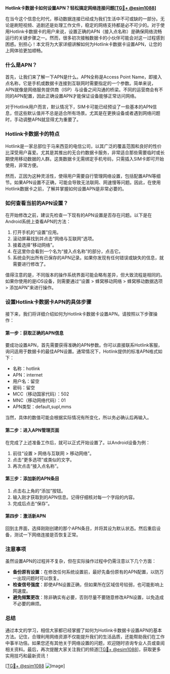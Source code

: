 **Hotlink卡数据卡如何设置APN？轻松搞定网络连接问题[[TG💪+ @esim1088](https://t.me/s/esim1088)]**

在当今这个信息化时代，移动数据连接已经成为我们生活中不可或缺的一部分。无论是刷短视频、追剧还是处理工作文件，稳定的网络支持都是必不可少的。对于使用Hotlink卡数据卡的用户来说，设置正确的APN（接入点名称）是确保网络流畅运行的关键步骤之一。然而，很多初次接触数据卡的小伙伴可能会对这一过程感到困惑。别担心！本文将为大家详细讲解如何为Hotlink卡数据卡设置APN，让您的上网体验更加顺畅。

### 什么是APN？

首先，让我们来了解一下APN是什么。APN全称是Access Point Name，即接入点名称，它是手机或数据卡连接到互联网时需要指定的一个参数。简单来说，APN就像是网络服务提供商（ISP）与设备之间沟通的桥梁。不同的运营商会有不同的APN配置，因此正确设置APN才能保证设备能够正常访问网络。

对于Hotlink用户而言，默认情况下，SIM卡可能已经预设了一些基本的APN信息，但这些默认值并不总是适合所有场景。尤其是在更换设备或者遇到网络问题时，手动调整APN就显得尤为重要了。

### Hotlink卡数据卡的特点

Hotlink是一家总部位于马来西亚的电信公司，以其广泛的覆盖范围和良好的性价比深受用户喜爱。尤其是其推出的无合约数据卡服务，非常适合那些需要临时或长期使用移动数据的人群。这类数据卡无需绑定手机号码，只需插入SIM卡即可开始使用，非常方便。

然而，正因为这种灵活性，使得用户需要自行管理网络设置，包括配置APN等细节。如果APN设置不正确，可能会导致无法联网、网速慢等问题。因此，在使用Hotlink数据卡之前，了解并掌握如何设置APN是非常必要的。

### 如何查看当前的APN设置？

在开始修改之前，建议先检查一下现有的APN设置是否存在问题。以下是在Android系统上查看APN的方法：

1. 打开手机的“设置”应用。
2. 滚动屏幕找到并点击“网络与互联网”选项。
3. 接着选择“移动网络”。
4. 在这里你会看到一个名为“接入点名称”的部分，点击它。
5. 系统会列出所有已保存的APN记录。如果你发现有任何错误或缺失的信息，就需要进行修改了。

值得注意的是，不同版本的操作系统界面可能会略有差异，但大致流程是相同的。如果你使用的是iOS设备，则需要通过“设置 > 蜂窝移动网络 > 蜂窝移动数据选项 > 添加APN”来进行操作。

### 设置Hotlink卡数据卡APN的具体步骤

接下来，我们将详细介绍如何为Hotlink卡数据卡设置APN。请按照以下步骤操作：

#### 第一步：获取正确的APN信息
要成功设置APN，首先需要获得准确的APN参数。你可以直接联系Hotlink客服，询问适用于数据卡的最佳APN设置。通常情况下，Hotlink提供的标准APN格式如下：
- 名称：hotlink
- APN：internet
- 用户名：留空
- 密码：留空
- MCC（移动国家代码）：502
- MNC（移动网络代码）：01
- APN类型：default,supl,mms

当然，具体的数值可能会根据实际情况有所变化，所以务必确认后再输入。

#### 第二步：进入APN管理页面
在完成了上述准备工作后，就可以正式开始设置了。以Android设备为例：

1. 前往“设置 > 网络与互联网 > 移动网络”。
2. 点击“更多选项”或类似的文字。
3. 再次点击“接入点名称”。

#### 第三步：添加新的APN条目
1. 点击右上角的“添加”按钮。
2. 输入刚才获取到的APN信息。记得仔细核对每一个字段的内容。
3. 完成后点击“保存”。

#### 第四步：激活新APN
回到主界面，选择刚刚创建的那个APN条目，并将其设为默认状态。然后重启设备，测试一下网络连接是否恢复正常。

### 注意事项

虽然设置APN的过程并不复杂，但在实际操作过程中仍需注意以下几个方面：

- **备份原有设置**：在修改任何系统设置前，最好先备份原有的APN配置，以防万一出现问题时可以恢复。
- **检查信号强度**：即使APN设置正确，但如果所在区域信号较弱，也可能影响上网速度。
- **避免频繁更改**：除非确实有必要，否则尽量不要随意修改APN设置，以免造成不必要的麻烦。

### 总结

通过本文的学习，相信大家都已经掌握了如何为Hotlink卡数据卡设置APN的基本方法。记住，合理利用网络资源不仅能提升我们的生活品质，还能帮助我们在工作中事半功倍。如果您还有其他关于网络设置的问题，欢迎随时咨询专业人员或查阅相关资料。最后，再次提醒大家关注我们的频道[[TG💪+ @esim1088](https://t.me/s/esim1088)]，获取更多实用技巧和最新资讯！

[[TG💪+ @esim1088](https://t.me/s/esim1088) ![Image](https://i.postimg.cc/4NQfJmqS/Snipaste-2025-05-13-00-14-12.png)]